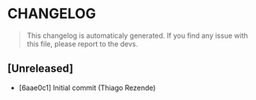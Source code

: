 # CHANGELOG
> This changelog is automaticaly generated.
> If you find any issue with this file, please report to the devs.

## [Unreleased]

 - [6aae0c1] Initial commit (Thiago Rezende)
